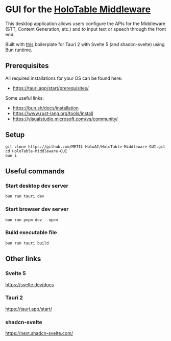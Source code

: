 # GUI for the [HoloTable Middleware](https://github.com/METIL-HoloAI/HoloTable-Middleware)

This desktop application allows users configure the APIs for the Middleware (STT, Content Generation, etc.) and to input text or speech through the front end.

Built with [this](https://github.com/alysonhower/tauri2-svelte5-shadcn) boilerplate for Tauri 2 with Svelte 5 (and shadcn-svelte) using Bun runtime.

## Prerequisites

All required installations for your OS can be found here:

- https://tauri.app/start/prerequisites/

Some useful links:

- https://bun.sh/docs/installation
- https://www.rust-lang.org/tools/install
- https://visualstudio.microsoft.com/vs/community/

## Setup

```
git clone https://github.com/METIL-HoloAI/HoloTable-Middleware-GUI.git
cd HoloTable-Middleware-GUI
bun i
```

## Useful commands

### Start desktop dev server

```
bun run tauri dev
```

### Start browser dev server

```
bun run pnpm dev --open
```

### Build executable file

```
bun run tauri build
```

## Other links

### Svelte 5

https://svelte.dev/docs

### Tauri 2

https://tauri.app/start/

### shadcn-svelte

https://next.shadcn-svelte.com/
